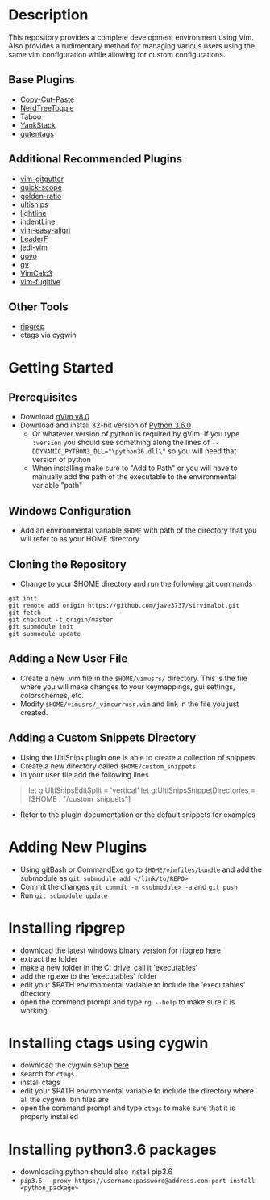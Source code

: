 # Description 
This repository provides a complete development environment using Vim. Also provides a rudimentary method for managing various users using the same vim configuration while allowing for custom configurations.

## Base Plugins 
* [Copy-Cut-Paste](https://github.com/NLKNguyen/copy-cut-paste.vim)
* [NerdTreeToggle](https://github.com/scrooloose/nerdtree)
* [Taboo](https://github.com/gcmt/taboo.vim)
* [YankStack](https://github.com/maxbrunsfeld/vim-yankstack)
* [gutentags](https://github.com/ludovicchabant/vim-gutentags/blob/master/doc/gutentags.txt)

## Additional Recommended Plugins
* [vim-gitgutter](https://github.com/airblade/vim-gitgutter)
* [quick-scope](https://github.com/unblevable/quick-scope)
* [golden-ratio](https://github.com/roman/golden-ratio)
* [ultisnips](https://github.com/sirver/UltiSnips)
* [lightline](https://github.com/itchyny/lightline.vim)
* [indentLine](https://github.com/Yggdroot/indentLine)
* [vim-easy-align](https://github.com/junegunn/vim-easy-align)
* [LeaderF](https://github.com/Yggdroot/LeaderF)
* [jedi-vim](https://github.com/davidhalter/jedi-vim)
* [goyo](https://github.com/junegunn/goyo.vim)
* [gv](https://github.com/junegunn/gv.vim)
* [VimCalc3](https://github.com/fedorenchik/VimCalc3)
* [vim-fugitive](https://github.com/tpope/vim-fugitive)

## Other Tools 
* [ripgrep](https://github.com/BurntSushi/ripgrep)
* ctags via cygwin 

# Getting Started
## Prerequisites 
* Download [gVim v8.0](https://www.vim.org/download.php)
* Download and install 32-bit version of [Python 3.6.0](https://www.python.org/downloads/release/python-360/)
    * Or whatever version of python is required by gVim. If you type `:version` you should see something along the lines of `--DDYNAMIC_PYTHON3_DLL="\python36.dll\"` so you will need that version of python
    * When installing make sure to "Add to Path" or you will have to manually add the path of the executable to the environmental variable "path"

## Windows Configuration
* Add an environmental variable `$HOME` with path of the directory that you will refer to as your HOME directory.

## Cloning the Repository
* Change to your $HOME directory and run the following git commands

```@console
git init
git remote add origin https://github.com/jave3737/sirvimalot.git
git fetch
git checkout -t origin/master
git submodule init 
git submodule update
```

## Adding a New User File
* Create a new .vim file in the `$HOME/vimusrs/` directory. This is the file where you will make changes to your keymappings, gui settings, colorschemes, etc. 
* Modify `$HOME/vimusrs/_vimcurrusr.vim` and link in the file you just created.  

## Adding a Custom Snippets Directory 
* Using the UltiSnips plugin one is able to create a collection of snippets 
* Create a new directory called `$HOME/custom_snippets`
* In your user file add the following lines
> let g:UltiSnipsEditSplit = 'vertical'
> let g:UltiSnipsSnippetDirectories = [$HOME . "/custom\_snippets"]
* Refer to the plugin documentation or the default snippets for examples

# Adding New Plugins
* Using gitBash or CommandExe go to `$HOME/vimfiles/bundle` and add the submodule as `git submodule add </link/to/REPO>`
* Commit the changes `git commit -m <submodule> -a` and `git push` 
* Run `git submodule update`

# Installing ripgrep 
* download the latest windows binary version for ripgrep [here](https://github.com/BurntSushi/ripgrep/releases)
* extract the folder 
* make a new folder in the C: drive, call it 'executables' 
* add the rg.exe to the 'executables' folder
* edit your $PATH environmental variable to include the 'executables' directory
* open the command prompt and type `rg --help` to make sure it is working

# Installing ctags using cygwin 
* download the cygwin setup [here](https://www.cygwin.com/)
* search for `ctags` 
* install ctags 
* edit your $PATH environmental variable to include the directory where all the cygwin .bin files are 
* open the command prompt and type `ctags` to make sure that it is properly installed 

# Installing python3.6 packages 
* downloading python should also install pip3.6 
* `pip3.6 --proxy https://username:password@address.com:port install <python_package>`
